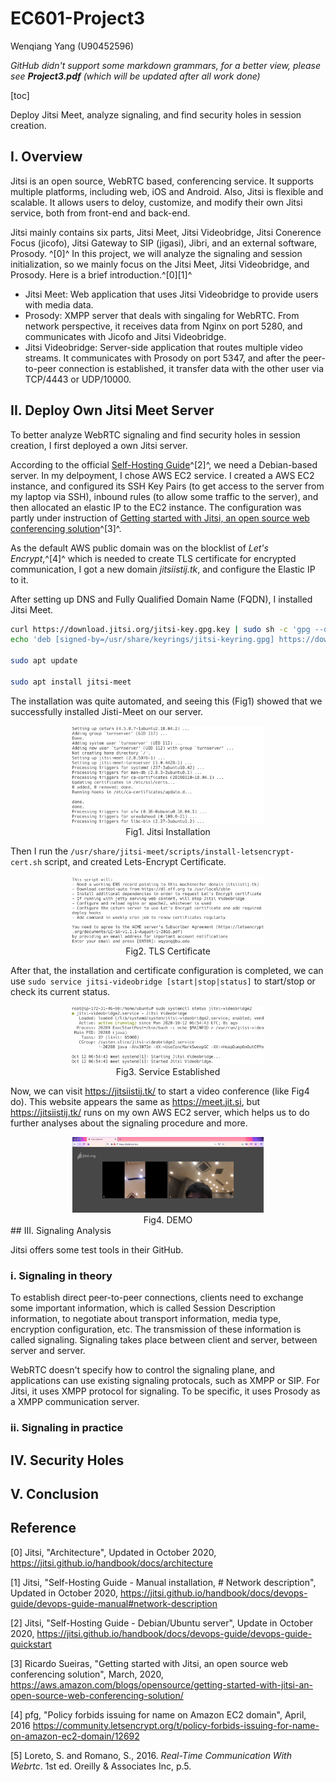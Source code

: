# EC601-Project3

Wenqiang Yang (U90452596)

*GitHub didn't support some markdown grammars, for a better view, please see **Project3.pdf** (which will be updated after all work done)*

[toc]

Deploy Jitsi Meet, analyze signaling, and find security holes in session creation.

## I. Overview

Jitsi is an open source, WebRTC based, conferencing service. It supports multiple platforms, including web, iOS and Android. Also, Jitsi is flexible and scalable. It allows users to deloy, customize, and modify their own Jitsi service, both from front-end and back-end.

Jitsi mainly contains six parts, Jitsi Meet, Jitsi Videobridge, Jitsi Conerence Focus (jicofo), Jitsi Gateway to SIP (jigasi), Jibri, and an external software, Prosody. ^[0]^ In this project, we will analyze the signaling and session initialization, so we mainly focus on the Jitsi Meet, Jitsi Videobridge, and Prosody. Here is a brief introduction.^[0][1]^

- Jitsi Meet: Web application that uses Jitsi Videobridge to provide users with media data. 
- Prosody: XMPP server that deals with singaling for WebRTC. From network perspective, it receives data from Nginx on port 5280, and communicates with Jicofo and Jitsi Videobridge.
- Jitsi Videobridge: Server-side application that routes multiple video streams. It communicates with Prosody on port 5347, and after the peer-to-peer connection is established, it transfer data with the other user via TCP/4443 or UDP/10000.

## II. Deploy Own Jitsi Meet Server

To better analyze WebRTC signaling and find security holes in session creation, I first deployed a own Jitsi server. 

According to the official [Self-Hosting Guide](https://jitsi.github.io/handbook/docs/devops-guide/devops-guide-quickstart)^[2]^, we need a Debian-based server. In my delpoyment, I chose AWS EC2 service. I created a AWS EC2 instance, and configured its SSH Key Pairs (to get access to the server from my laptop via SSH),  inbound rules (to allow some traffic to the server), and then allocated an elastic IP to the EC2 instance. The configuration was partly under instruction of [Getting started with Jitsi, an open source web conferencing solution](https://aws.amazon.com/blogs/opensource/getting-started-with-jitsi-an-open-source-web-conferencing-solution/)^[3]^. 

As the default AWS public domain was on the blocklist of *Let's Encrypt*,^[4]^ which is needed to create TLS certificate for encrypted communication, I got a new domain *jitsiistij.tk*, and configure the Elastic IP to it.

After setting up DNS and Fully Qualified Domain Name (FQDN), I installed Jitsi Meet.

``` bash
curl https://download.jitsi.org/jitsi-key.gpg.key | sudo sh -c 'gpg --dearmor > /usr/share/keyrings/jitsi-keyring.gpg'
echo 'deb [signed-by=/usr/share/keyrings/jitsi-keyring.gpg] https://download.jitsi.org stable/' | sudo tee /etc/apt/sources.list.d/jitsi-stable.list > /dev/null

sudo apt update

sudo apt install jitsi-meet
```

The installation was quite automated, and seeing this (Fig1) showed that we successfully installed Jisti-Meet on our server.

<div style="text-align:center">
	<img src="screeshots/installation.png" alt="installation" style="zoom:30%;" />
  <div>
    Fig1. Jitsi Installation
  </div>
</div>

Then I run the `/usr/share/jitsi-meet/scripts/install-letsencrypt-cert.sh` script, and created Lets-Encrypt Certificate.

 <div style="text-align:center">
	<img src="screeshots/tls_certificate.png" alt="certificate" style="zoom:30%;" />
  <div>
    Fig2. TLS Certificate
  </div>
</div>

After that, the installation and certificate configuration is completed, we can use `sudo service jitsi-videobridge [start|stop|status]` to start/stop or check its current status.

 <div style="text-align:center">
	<img src="screeshots/service_established.png" alt="established" style="zoom:30%;" />
  <div>
    Fig3. Service Established
  </div>
</div>

Now, we can visit https://jitsiistij.tk/ to start a video conference (like Fig4 do). This website appears the same as https://meet.jit.si, but https://jitsiistij.tk/ runs on my own AWS EC2 server, which helps us to do further analyses about the signaling procedure and more.

 <div style="text-align:center">
	<img src="screeshots/demo.png" alt="demo" style="zoom:30%;" />
  <div>
    Fig4. DEMO
  </div>
</div>
## III. Signaling Analysis

Jitsi offers some test tools in their GitHub. 

### i. Signaling in theory

To establish direct peer-to-peer connections, clients need to exchange some important information, which is called Session Description information, to negotiate about transport information, media type, encryption configuration, etc. The transmission of these information is called signaling. Signaling takes place between client and server, between server and server.

WebRTC doesn't specify how to control the signaling plane, and applications can use existing signaling protocals, such as XMPP or SIP. For Jitsi, it uses XMPP protocol for signaling. To be specific, it uses Prosody as a XMPP communication server.

### ii. Signaling in practice



## IV. Security Holes



## V. Conclusion



## Reference

[0] Jitsi, "Architecture", Updated in October 2020, https://jitsi.github.io/handbook/docs/architecture

[1] Jitsi, "Self-Hosting Guide - Manual installation, # Network description", Updated in October 2020, https://jitsi.github.io/handbook/docs/devops-guide/devops-guide-manual#network-description

[2] Jitsi, "Self-Hosting Guide - Debian/Ubuntu server", Update in October 2020, https://jitsi.github.io/handbook/docs/devops-guide/devops-guide-quickstart

[3] Ricardo Sueiras, "Getting started with Jitsi, an open source web conferencing solution", March, 2020, https://aws.amazon.com/blogs/opensource/getting-started-with-jitsi-an-open-source-web-conferencing-solution/

[4] pfg, "Policy forbids issuing for name on Amazon EC2 domain", April, 2016 https://community.letsencrypt.org/t/policy-forbids-issuing-for-name-on-amazon-ec2-domain/12692

[5] Loreto, S. and Romano, S., 2016. *Real-Time Communication With Webrtc*. 1st ed. Oreilly & Associates Inc, p.5.

